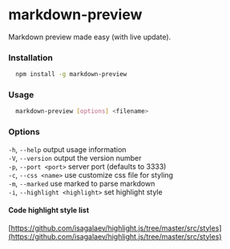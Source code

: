# markdown-preview 
Markdown preview made easy (with live update).

### Installation

```bash
  npm install -g markdown-preview 
```

### Usage

```bash
  markdown-preview [options] <filename>
```

### Options

  `-h`, `--help`                   output usage information   
  `-V`, `--version`                output the version number   
  `-p`, `--port <port>`            server port (defaults to 3333)  
  `-c`, `--css <name>`             use customize css file for styling  
  `-m`, `--marked`                 use marked to parse markdown  
  `-i`, `--highlight <highlight>`  set highlight style  


#### Code highlight style list
  [https://github.com/isagalaev/highlight.js/tree/master/src/styles](https://github.com/isagalaev/highlight.js/tree/master/src/styles)
